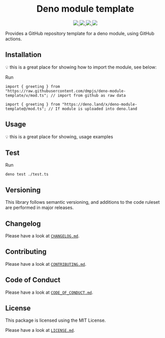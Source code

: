 <h1 align="center">Deno module template</h1>
<p align="center">
    <a href="https://github.com/dmpjs/deno-module-template/releases">
        <img src="https://img.shields.io/github/release/dmpjs/deno-module-template.svg?color=bright_green&label=latest&style=flat-square">
    </a>
    <a href="https://github.com/dmpjs/deno-module-template/actions">
        <img src="https://img.shields.io/github/workflow/status/dmpjs/deno-module-template/Continuous%20Integration/master?label=ci&style=flat-square">
    </a>
    <a href="https://github.com/semantic-release/semantic-release">
        <img src="https://img.shields.io/badge/%20%20%F0%9F%93%A6%F0%9F%9A%80-semantic--release-e10079.svg?style=flat-square">
    </a>
    <a href="https://opensource.org/licenses/MIT">
        <img src="https://img.shields.io/badge/license-MIT-brightgreen.svg?style=flat-square">
    </a>
</p>

Provides a GitHub repository template for a deno module, using GitHub actions.

## Installation

:bulb: this is a great place for showing how to import the module, see below:

Run

```
import { greeting } from "https://raw.githubusercontent.com/dmpjs/deno-module-template/v/mod.ts"; // import from github as raw data

import { greeting } from "https://deno.land/x/deno-module-template@/mod.ts"; // If module is uploaded into deno.land
```

## Usage

:bulb: this is a great place for showing, usage examples

## Test

Run

```
deno test ./test.ts
```

## Versioning

This library follows semantic versioning, and additions to the code ruleset are performed in major releases.

## Changelog

Please have a look at [`CHANGELOG.md`](CHANGELOG.md).

## Contributing

Please have a look at [`CONTRIBUTING.md`](.github/CONTRIBUTING.md).

## Code of Conduct

Please have a look at [`CODE_OF_CONDUCT.md`](.github/CODE_OF_CONDUCT.md).

## License

This package is licensed using the MIT License.

Please have a look at [`LICENSE.md`](LICENSE.md).
